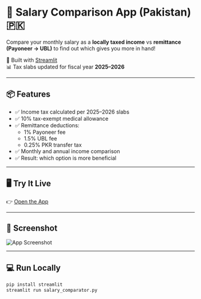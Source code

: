 # 💸 Salary Comparison App (Pakistan) 🇵🇰

Compare your monthly salary as a **locally taxed income** vs **remittance (Payoneer → UBL)** to find out which gives you more in hand!

🚀 Built with [Streamlit](https://streamlit.io)  
📊 Tax slabs updated for fiscal year **2025–2026**

---

## 📦 Features

- ✅ Income tax calculated per 2025–2026 slabs
- ✅ 10% tax-exempt medical allowance
- ✅ Remittance deductions:
  - 1% Payoneer fee
  - 1.5% UBL fee
  - 0.25% PKR transfer tax
- ✅ Monthly and annual income comparison
- ✅ Result: which option is more beneficial

---

## 🖥 Try It Live

👉 [Open the App](https://baldking96-salary-comparison-app.streamlit.app)

---

## 📸 Screenshot

![App Screenshot](https://raw.githubusercontent.com/Baldking96/salary-comparison-app/main/screenshot.png)

---

## 💻 Run Locally

```bash
pip install streamlit
streamlit run salary_comparator.py
